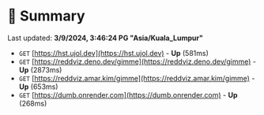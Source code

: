 # 📖 Summary
Last updated: **3/9/2024, 3:46:24 PG "Asia/Kuala_Lumpur"**

- `GET` [https://hst.ujol.dev](https://hst.ujol.dev) - **Up** (581ms)
- `GET` [https://reddviz.deno.dev/gimme](https://reddviz.deno.dev/gimme) - **Up** (2873ms)
- `GET` [https://reddviz.amar.kim/gimme](https://reddviz.amar.kim/gimme) - **Up** (653ms)
- `GET` [https://dumb.onrender.com](https://dumb.onrender.com) - **Up** (268ms)
